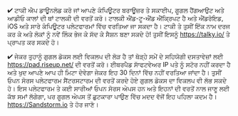 

✔ ਟਾਕੀ ਐਪ ਡਾਊਨਲੋਡ ਕਰੋ ਜਾਂ ਆਪਣੇ ਕੰਪਿਊਟਰ ਬਰਾਊਜ਼ਰ ਤੇ ਸਕਾਈਪ, ਗੂਗਲ ਹੈਂਗਆਉਟ ਅਤੇ ਆਡੀਓ ਕਾਲਾਂ ਦੀ ਥਾਂ ਟਾਲਕੀ ਦੀ ਵਰਤੋਂ ਕਰੋ। ਟਾਲਕੀ ਐਂਡ-ਟੂ-ਐਂਡ ਐਂਕ੍ਰਿਪਟ ਹੈ ਅਤੇ ਐਂਡਰੋਇਡ, iOS ਅਤੇ ਸਾਰੇ ਕੰਪਿਊਟਰ ਪਲੇਟਫਾਰਮਾਂ ਵਿੱਚ ਵਰਤਿਆ ਜਾ ਸਕਦਾ ਹੈ। ਟਾਕੀ ਤੇ ਤੁਸੀਂ ਇੱਕ ਨਾਮ ਦਰਜ ਕਰ ਕੇ ਅਤੇ ਲੋਕਾਂ ਨੂੰ ਨਵੇਂ ਲਿੰਕ ਭੇਜ ਕੇ ਸੱਦ ਕੇ ਸੈਸ਼ਨ ਬਣਾ ਸਕਦੇ ਹੋ! ਤੁਸੀਂ ਇਸਨੂੰ https://talky.io/ ਤੇ ਪ੍ਰਾਪਤ ਕਰ ਸਕਦੇ ਹੋ।

✔ ਜੇਕਰ ਤੁਹਾਨੂੰ ਗੁਗਲ ਡੋਕਸ ਲਈ ਵਿਕਲਪ ਦੀ ਲੋੜ ਹੈ ਤਾਂ ਥੋੜ੍ਹੇ ਸਮੇਂ ਦੇ ਸਹਿਯੋਗੀ ਦਸਤਾਵੇਜ਼ਾਂ ਲਈ https://pad.riseup.net/ ਦੀ ਵਰਤੋਂ ਕਰੋ। ਈਥਰਪੈਡ ਸਾੱਫਟਵੇਅਰ IP ਪਤੇ ਨੂੰ ਸਟੋਰ ਨਹੀਂ ਕਰਦਾ ਹੈ ਅਤੇ ਖੁਦ ਆਪਣੇ ਆਪ ਹੀ ਮਿਟਾ ਦੇਵੇਗਾ ਜੇਕਰ ਇਹ 30 ਦਿਨਾਂ ਵਿੱਚ ਨਹੀਂ ਵਰਤਿਆ ਜਾਂਦਾ ਹੈ। ਤੁਸੀਂ ਓਪਨ ਸੋਰਸ ਪਲੇਟਫਾਰਮ ਸੈਂਟਰਸਟਾਰਮ ਦੀ ਵਰਤੋਂ ਕਰਦੇ ਹੋਏ ਗੁਗਲ ਡੋਕਸ ਦਾ ਵਿਕਲਪ ਵੀ ਲੱਭ ਸਕਦੇ ਹੋ। ਇਸ ਪਲੇਟਫਾਰਮ ਤੇ ਕਈ ਸਾਰੀਆਂ ਓਪਨ ਸੋਰਸ ਅੇਪਸ ਹਨ ਅਤੇ ਇਹਨਾਂ ਦੀ ਵਰਤੋਂ ਨਾਲ ਜਾਣੂ ਲਈ ਕੱਝ ਸਮਾਂ ਲੱਗੇਗਾ, ਪਰ ਗੂਗਲ ਅੇਪਸ ਤੋਂ ਛੁਟਕਾਰਾ ਪਾਉਣ ਵਿੱਚ ਮਦਦ ਵੱਜੋਂ ਇਹ ਪਹਿਲਾ ਕਦਮ ਹੈ। https://Sandstorm.io ਤੇ ਹੋਰ ਜਾਣੋ।
